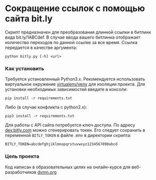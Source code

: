 # Сокращение ссылок с помощью сайта bit.ly
Скрипт предназначен для преобразования длинной ссылки в битлинк вида bit.ly/1ABCdef. В случае ввода вашего битлинка отображает количество переходов по данной ссылке за все время. Ссылка передается в качестве аргумента:

```python bitly.py [-h] <url> ```
### Как установить
Требуется установленный Python3.x.
Рекомендуется использовать виртуальное окружение [virtualenv/venv](https://docs.python.org/3/library/venv.html) для изоляции проекта.
Для установки необходимых зависимостей введите в консоли:

```pip install -r requirements.txt```

Либо (в случае конфликта с python2.x):

```pip3 install -r requirements.txt```

Для работы с API сайта потребуется ключ доступа. По адресу [dev.bitly.com](https://dev.bitly.com/) можно сгенерировать токен. Его следует сохранить в переменной ```BITLY_TOKEN``` в файле .env в директории скрипта:

```BITLY_TOKEN=abcdefghjiklmnopqrstuvwxyz1234567890abcd```
### Цель проекта
Код написан в образовательных целях на онлайн-курсе для веб-разработчиков [dvmn.org](https://dvmn.org/)
